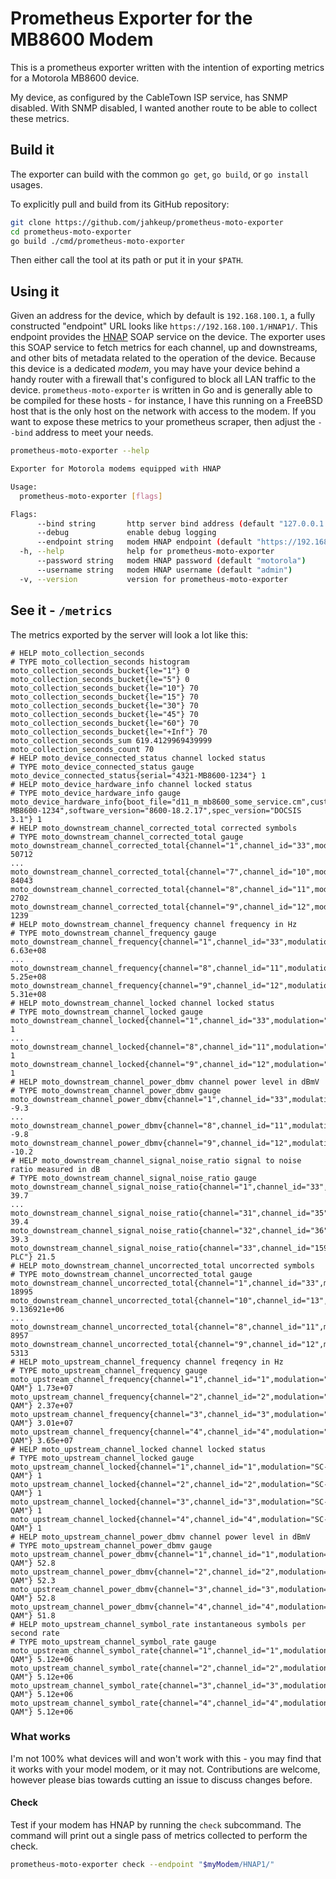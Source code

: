 # Prometheus Exporter for the MB8600 Modem

This is a prometheus exporter written with the intention of exporting metrics for a Motorola MB8600 device.

My device, as configured by the CableTown ISP service, has SNMP disabled. With SNMP disabled, I wanted another route to be able to collect these metrics.

## Build it

The exporter can build with the common `go get`, `go build`, or `go install` usages.

To explicitly pull and build from its GitHub repository:

``` bash
git clone https://github.com/jahkeup/prometheus-moto-exporter
cd prometheus-moto-exporter
go build ./cmd/prometheus-moto-exporter
```

Then either call the tool at its path or put it in your `$PATH`.

## Using it

Given an address for the device, which by default is `192.168.100.1`, a fully constructed "endpoint" URL looks like `https://192.168.100.1/HNAP1/`.
This endpoint provides the [HNAP](https://en.wikipedia.org/wiki/Home_Network_Administration_Protocol) SOAP service on the device.
The exporter uses this SOAP service to fetch metrics for each channel, up and downstreams, and other bits of metadata related to the operation of the device.
Because this device is a dedicated _modem_, you may have your device behind a handy router with a firewall that's configured to block all LAN traffic to the device.
`prometheus-moto-exporter` is written in Go and is generally able to be compiled for these hosts - for instance, I have this running on a FreeBSD host that is the only host on the network with access to the modem.
If you want to expose these metrics to your prometheus scraper, then adjust the `--bind` address to meet your needs.

``` bash
prometheus-moto-exporter --help

Exporter for Motorola modems equipped with HNAP

Usage:
  prometheus-moto-exporter [flags]

Flags:
      --bind string       http server bind address (default "127.0.0.1:9731")
      --debug             enable debug logging
      --endpoint string   modem HNAP endpoint (default "https://192.168.100.1/HNAP1/")
  -h, --help              help for prometheus-moto-exporter
      --password string   modem HNAP password (default "motorola")
      --username string   modem HNAP username (default "admin")
  -v, --version           version for prometheus-moto-exporter

```

## See it - `/metrics`

The metrics exported by the server will look a lot like this:

``` text
# HELP moto_collection_seconds 
# TYPE moto_collection_seconds histogram
moto_collection_seconds_bucket{le="1"} 0
moto_collection_seconds_bucket{le="5"} 0
moto_collection_seconds_bucket{le="10"} 70
moto_collection_seconds_bucket{le="15"} 70
moto_collection_seconds_bucket{le="30"} 70
moto_collection_seconds_bucket{le="45"} 70
moto_collection_seconds_bucket{le="60"} 70
moto_collection_seconds_bucket{le="+Inf"} 70
moto_collection_seconds_sum 619.4129969439999
moto_collection_seconds_count 70
# HELP moto_device_connected_status channel locked status
# TYPE moto_device_connected_status gauge
moto_device_connected_status{serial="4321-MB8600-1234"} 1
# HELP moto_device_hardware_info channel locked status
# TYPE moto_device_hardware_info gauge
moto_device_hardware_info{boot_file="d11_m_mb8600_some_service.cm",customer_version="Prod_18.2_d31",hardware_version="V1.0",serial="4321-MB8600-1234",software_version="8600-18.2.17",spec_version="DOCSIS 3.1"} 1
# HELP moto_downstream_channel_corrected_total corrected symbols
# TYPE moto_downstream_channel_corrected_total gauge
moto_downstream_channel_corrected_total{channel="1",channel_id="33",modulation="QAM256"} 50712
...
moto_downstream_channel_corrected_total{channel="7",channel_id="10",modulation="QAM256"} 84043
moto_downstream_channel_corrected_total{channel="8",channel_id="11",modulation="QAM256"} 2702
moto_downstream_channel_corrected_total{channel="9",channel_id="12",modulation="QAM256"} 1239
# HELP moto_downstream_channel_frequency channel frequency in Hz
# TYPE moto_downstream_channel_frequency gauge
moto_downstream_channel_frequency{channel="1",channel_id="33",modulation="QAM256"} 6.63e+08
...
moto_downstream_channel_frequency{channel="8",channel_id="11",modulation="QAM256"} 5.25e+08
moto_downstream_channel_frequency{channel="9",channel_id="12",modulation="QAM256"} 5.31e+08
# HELP moto_downstream_channel_locked channel locked status
# TYPE moto_downstream_channel_locked gauge
moto_downstream_channel_locked{channel="1",channel_id="33",modulation="QAM256"} 1
...
moto_downstream_channel_locked{channel="8",channel_id="11",modulation="QAM256"} 1
moto_downstream_channel_locked{channel="9",channel_id="12",modulation="QAM256"} 1
# HELP moto_downstream_channel_power_dbmv channel power level in dBmV
# TYPE moto_downstream_channel_power_dbmv gauge
moto_downstream_channel_power_dbmv{channel="1",channel_id="33",modulation="QAM256"} -9.3
...
moto_downstream_channel_power_dbmv{channel="8",channel_id="11",modulation="QAM256"} -9.8
moto_downstream_channel_power_dbmv{channel="9",channel_id="12",modulation="QAM256"} -10.2
# HELP moto_downstream_channel_signal_noise_ratio signal to noise ratio measured in dB
# TYPE moto_downstream_channel_signal_noise_ratio gauge
moto_downstream_channel_signal_noise_ratio{channel="1",channel_id="33",modulation="QAM256"} 39.7
...
moto_downstream_channel_signal_noise_ratio{channel="31",channel_id="35",modulation="QAM256"} 39.4
moto_downstream_channel_signal_noise_ratio{channel="32",channel_id="36",modulation="QAM256"} 39.3
moto_downstream_channel_signal_noise_ratio{channel="33",channel_id="159",modulation="OFDM PLC"} 21.5
# HELP moto_downstream_channel_uncorrected_total uncorrected symbols
# TYPE moto_downstream_channel_uncorrected_total gauge
moto_downstream_channel_uncorrected_total{channel="1",channel_id="33",modulation="QAM256"} 18995
moto_downstream_channel_uncorrected_total{channel="10",channel_id="13",modulation="QAM256"} 9.136921e+06
...
moto_downstream_channel_uncorrected_total{channel="8",channel_id="11",modulation="QAM256"} 8957
moto_downstream_channel_uncorrected_total{channel="9",channel_id="12",modulation="QAM256"} 5313
# HELP moto_upstream_channel_frequency channel freqency in Hz
# TYPE moto_upstream_channel_frequency gauge
moto_upstream_channel_frequency{channel="1",channel_id="1",modulation="SC-QAM"} 1.73e+07
moto_upstream_channel_frequency{channel="2",channel_id="2",modulation="SC-QAM"} 2.37e+07
moto_upstream_channel_frequency{channel="3",channel_id="3",modulation="SC-QAM"} 3.01e+07
moto_upstream_channel_frequency{channel="4",channel_id="4",modulation="SC-QAM"} 3.65e+07
# HELP moto_upstream_channel_locked channel locked status
# TYPE moto_upstream_channel_locked gauge
moto_upstream_channel_locked{channel="1",channel_id="1",modulation="SC-QAM"} 1
moto_upstream_channel_locked{channel="2",channel_id="2",modulation="SC-QAM"} 1
moto_upstream_channel_locked{channel="3",channel_id="3",modulation="SC-QAM"} 1
moto_upstream_channel_locked{channel="4",channel_id="4",modulation="SC-QAM"} 1
# HELP moto_upstream_channel_power_dbmv channel power level in dBmV
# TYPE moto_upstream_channel_power_dbmv gauge
moto_upstream_channel_power_dbmv{channel="1",channel_id="1",modulation="SC-QAM"} 52.8
moto_upstream_channel_power_dbmv{channel="2",channel_id="2",modulation="SC-QAM"} 52.3
moto_upstream_channel_power_dbmv{channel="3",channel_id="3",modulation="SC-QAM"} 52.8
moto_upstream_channel_power_dbmv{channel="4",channel_id="4",modulation="SC-QAM"} 51.8
# HELP moto_upstream_channel_symbol_rate instantaneous symbols per second rate
# TYPE moto_upstream_channel_symbol_rate gauge
moto_upstream_channel_symbol_rate{channel="1",channel_id="1",modulation="SC-QAM"} 5.12e+06
moto_upstream_channel_symbol_rate{channel="2",channel_id="2",modulation="SC-QAM"} 5.12e+06
moto_upstream_channel_symbol_rate{channel="3",channel_id="3",modulation="SC-QAM"} 5.12e+06
moto_upstream_channel_symbol_rate{channel="4",channel_id="4",modulation="SC-QAM"} 5.12e+06
```

### What works

I'm not 100% what devices will and won't work with this - you may find that it works with your model modem, or it may not.
Contributions are welcome, however please bias towards cutting an issue to discuss changes before.

#### Check

Test if your modem has HNAP by running the `check` subcommand.
The command will print out a single pass of metrics collected to perform the check.

``` bash
prometheus-moto-exporter check --endpoint "$myModem/HNAP1/"
```
